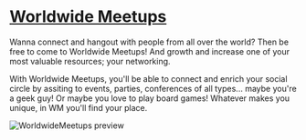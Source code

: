 # [Worldwide Meetups](https://worldwidemeetups.herokuapp.com/)

Wanna connect and hangout with people from all over the world? Then be free to come to Worldwide Meetups! And growth and
increase one of your most valuable resources; your networking.

With Worldwide Meetups, you'll be able to connect and enrich your social circle by assiting to events, parties,
conferences of all types... maybe you're a geek guy! Or maybe you love to play board games! Whatever makes you unique,
in WM you'll find your place.

![WorldwideMeetups preview](https://github.com/matias-fuentes/WorldwideMeetups/assets/70669575/02ca87d2-7208-4bd0-a00c-a59c6d49e908)

